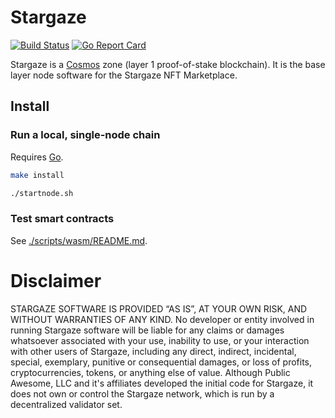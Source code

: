 # Stargaze

[![Build Status](https://ci.publicawesome.com/api/badges/public-awesome/stargaze/status.svg)](https://ci.publicawesome.com/public-awesome/stargaze)
[![Go Report Card](https://goreportcard.com/badge/github.com/public-awesome/stargaze)](https://goreportcard.com/report/github.com/public-awesome/stargaze)

Stargaze is a [Cosmos](https://cosmos.network) zone (layer 1 proof-of-stake
blockchain). It is the base layer node software for the Stargaze NFT
Marketplace.

## Install

### Run a local, single-node chain

Requires [Go](https://golang.org/doc/install).

```sh
make install

./startnode.sh
```

### Test smart contracts

See [./scripts/wasm/README.md](./scripts/wasm/README.md).

# Disclaimer

STARGAZE SOFTWARE IS PROVIDED “AS IS”, AT YOUR OWN RISK, AND WITHOUT WARRANTIES
OF ANY KIND. No developer or entity involved in running Stargaze software will
be liable for any claims or damages whatsoever associated with your use,
inability to use, or your interaction with other users of Stargaze, including
any direct, indirect, incidental, special, exemplary, punitive or consequential
damages, or loss of profits, cryptocurrencies, tokens, or anything else of
value. Although Public Awesome, LLC and it's affiliates developed the initial
code for Stargaze, it does not own or control the Stargaze network, which is run
by a decentralized validator set.
